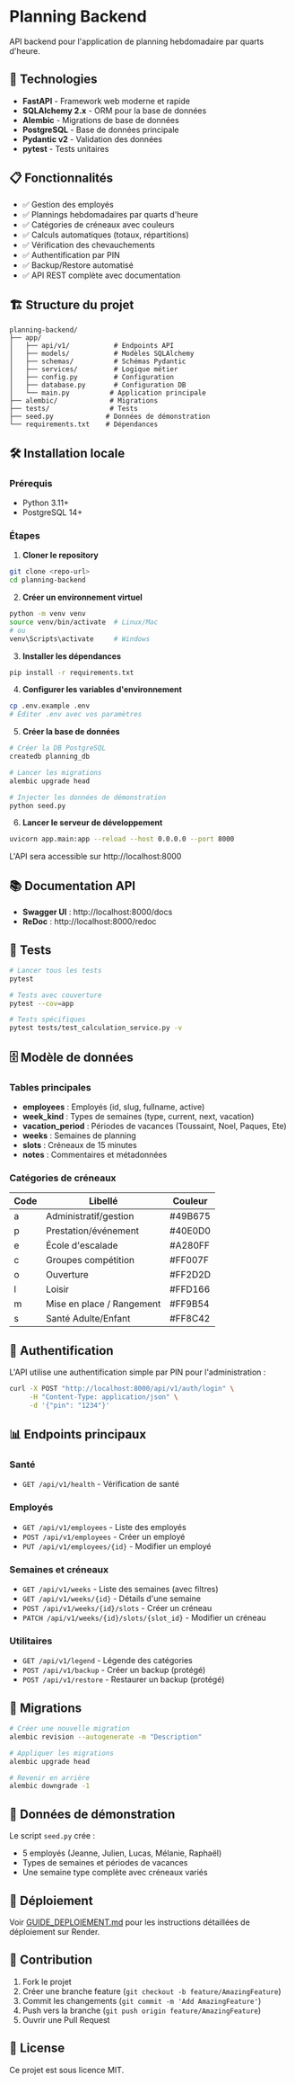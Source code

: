 # Planning Backend

API backend pour l'application de planning hebdomadaire par quarts d'heure.

## 🚀 Technologies

- **FastAPI** - Framework web moderne et rapide
- **SQLAlchemy 2.x** - ORM pour la base de données
- **Alembic** - Migrations de base de données
- **PostgreSQL** - Base de données principale
- **Pydantic v2** - Validation des données
- **pytest** - Tests unitaires

## 📋 Fonctionnalités

- ✅ Gestion des employés
- ✅ Plannings hebdomadaires par quarts d'heure
- ✅ Catégories de créneaux avec couleurs
- ✅ Calculs automatiques (totaux, répartitions)
- ✅ Vérification des chevauchements
- ✅ Authentification par PIN
- ✅ Backup/Restore automatisé
- ✅ API REST complète avec documentation

## 🏗️ Structure du projet

```
planning-backend/
├── app/
│   ├── api/v1/           # Endpoints API
│   ├── models/           # Modèles SQLAlchemy
│   ├── schemas/          # Schémas Pydantic
│   ├── services/         # Logique métier
│   ├── config.py         # Configuration
│   ├── database.py       # Configuration DB
│   └── main.py          # Application principale
├── alembic/             # Migrations
├── tests/               # Tests
├── seed.py             # Données de démonstration
└── requirements.txt    # Dépendances
```

## 🛠️ Installation locale

### Prérequis

- Python 3.11+
- PostgreSQL 14+

### Étapes

1. **Cloner le repository**
```bash
git clone <repo-url>
cd planning-backend
```

2. **Créer un environnement virtuel**
```bash
python -m venv venv
source venv/bin/activate  # Linux/Mac
# ou
venv\Scripts\activate     # Windows
```

3. **Installer les dépendances**
```bash
pip install -r requirements.txt
```

4. **Configurer les variables d'environnement**
```bash
cp .env.example .env
# Éditer .env avec vos paramètres
```

5. **Créer la base de données**
```bash
# Créer la DB PostgreSQL
createdb planning_db

# Lancer les migrations
alembic upgrade head

# Injecter les données de démonstration
python seed.py
```

6. **Lancer le serveur de développement**
```bash
uvicorn app.main:app --reload --host 0.0.0.0 --port 8000
```

L'API sera accessible sur http://localhost:8000

## 📚 Documentation API

- **Swagger UI** : http://localhost:8000/docs
- **ReDoc** : http://localhost:8000/redoc

## 🧪 Tests

```bash
# Lancer tous les tests
pytest

# Tests avec couverture
pytest --cov=app

# Tests spécifiques
pytest tests/test_calculation_service.py -v
```

## 🗄️ Modèle de données

### Tables principales

- **employees** : Employés (id, slug, fullname, active)
- **week_kind** : Types de semaines (type, current, next, vacation)
- **vacation_period** : Périodes de vacances (Toussaint, Noel, Paques, Ete)
- **weeks** : Semaines de planning
- **slots** : Créneaux de 15 minutes
- **notes** : Commentaires et métadonnées

### Catégories de créneaux

| Code | Libellé | Couleur |
|------|---------|---------|
| a | Administratif/gestion | #49B675 |
| p | Prestation/événement | #40E0D0 |
| e | École d'escalade | #A280FF |
| c | Groupes compétition | #FF007F |
| o | Ouverture | #FF2D2D |
| l | Loisir | #FFD166 |
| m | Mise en place / Rangement | #FF9B54 |
| s | Santé Adulte/Enfant | #FF8C42 |

## 🔐 Authentification

L'API utilise une authentification simple par PIN pour l'administration :

```bash
curl -X POST "http://localhost:8000/api/v1/auth/login" \
     -H "Content-Type: application/json" \
     -d '{"pin": "1234"}'
```

## 📊 Endpoints principaux

### Santé
- `GET /api/v1/health` - Vérification de santé

### Employés
- `GET /api/v1/employees` - Liste des employés
- `POST /api/v1/employees` - Créer un employé
- `PUT /api/v1/employees/{id}` - Modifier un employé

### Semaines et créneaux
- `GET /api/v1/weeks` - Liste des semaines (avec filtres)
- `GET /api/v1/weeks/{id}` - Détails d'une semaine
- `POST /api/v1/weeks/{id}/slots` - Créer un créneau
- `PATCH /api/v1/weeks/{id}/slots/{slot_id}` - Modifier un créneau

### Utilitaires
- `GET /api/v1/legend` - Légende des catégories
- `POST /api/v1/backup` - Créer un backup (protégé)
- `POST /api/v1/restore` - Restaurer un backup (protégé)

## 🔄 Migrations

```bash
# Créer une nouvelle migration
alembic revision --autogenerate -m "Description"

# Appliquer les migrations
alembic upgrade head

# Revenir en arrière
alembic downgrade -1
```

## 🌱 Données de démonstration

Le script `seed.py` crée :
- 5 employés (Jeanne, Julien, Lucas, Mélanie, Raphaël)
- Types de semaines et périodes de vacances
- Une semaine type complète avec créneaux variés

## 🚀 Déploiement

Voir [GUIDE_DEPLOIEMENT.md](./GUIDE_DEPLOIEMENT.md) pour les instructions détaillées de déploiement sur Render.

## 🤝 Contribution

1. Fork le projet
2. Créer une branche feature (`git checkout -b feature/AmazingFeature`)
3. Commit les changements (`git commit -m 'Add AmazingFeature'`)
4. Push vers la branche (`git push origin feature/AmazingFeature`)
5. Ouvrir une Pull Request

## 📝 License

Ce projet est sous licence MIT.
